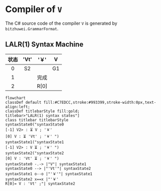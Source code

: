 # Compiler of `V`

The C# source code of the compiler `V` is generated by `bitzhuwei.GrammarFormat`.

## LALR(1) Syntax Machine

| 状态 | \'Vt\' | \'￥\' | V |
|:---:|:---:|:---:|:---:|
| 0 | S2 |   | G1 |
| 1 |   | 完成 |   |
| 2 |   | R[0] |   |


```Mermaid
flowchart
classDef default fill:#C7EDCC,stroke:#993399,stroke-width:0px,text-align:left;
classDef titlebarStyle fill:gold;
titlebar>"LALR(1) syntax states"]
class titlebar titlebarStyle
syntaxState0("syntaxState0
[-1] V2> : ⏳ V ; '￥' 
[0] V : ⏳ 'Vt' ; '￥' ")
syntaxState1("syntaxState1
[-1] V2> : V ⏳ ; '￥' ")
syntaxState2("syntaxState2
[0] V : 'Vt' ⏳ ; '￥' ")
syntaxState0 -.-> |"V"| syntaxState1
syntaxState0 --> |"'Vt'"| syntaxState2
syntaxState1 o--o |"'￥'"| syntaxState1
syntaxState2 x==x |"'￥' 
R[0]= V : 'Vt' ;"| syntaxState2


```

